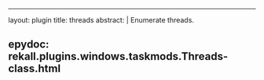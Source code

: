 
---
layout: plugin
title: threads
abstract: |
    Enumerate threads.

epydoc: rekall.plugins.windows.taskmods.Threads-class.html
---
